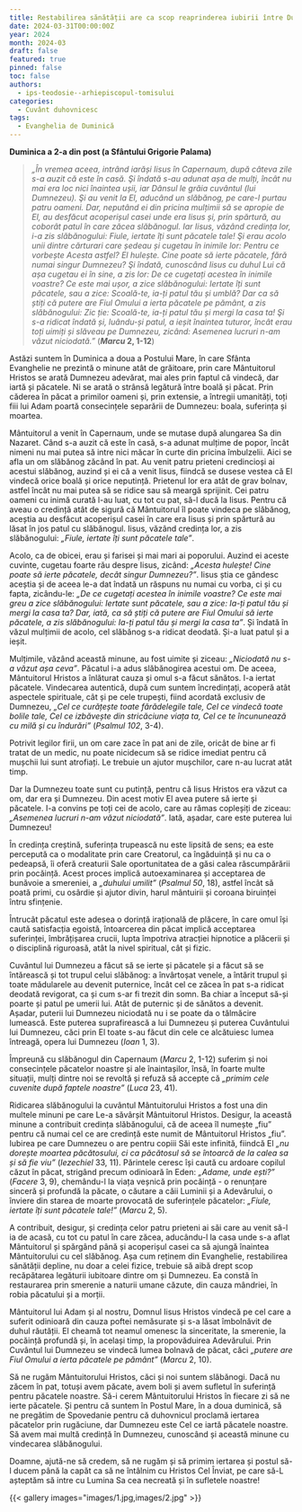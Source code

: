 ```yaml
---
title: Restabilirea sănătății are ca scop reaprinderea iubirii între Dumnezeu și om
date: 2024-03-31T00:00:00Z
year: 2024
month: 2024-03
draft: false
featured: true
pinned: false
toc: false
authors:
  - ips-teodosie--arhiepiscopul-tomisului  
categories:
  - Cuvânt duhovnicesc
tags:
  - Evanghelia de Duminică
---
```

**Duminica a 2-a din post (a Sfântului Grigorie Palama)**

> _„În vremea aceea, intrând iarăși Iisus în Capernaum, după câteva zile s-a auzit că este în casă. Şi îndată s-au adunat așa de mulți, încât nu mai era loc nici înaintea ușii, iar Dânsul le grăia cuvântul (lui Dumnezeu). Şi au venit la El, aducând un slăbănog, pe care-l purtau patru oameni. Dar, neputând ei din pricina mulțimii să se apropie de El, au desfăcut acoperișul casei unde era Iisus și, prin spărtură, au coborât patul în care zăcea slăbănogul. Iar Iisus, văzând credința lor, i-a zis slăbănogului: Fiule, iertate îți sunt păcatele tale! Şi erau acolo unii dintre cărturari care ședeau și cugetau în inimile lor: Pentru ce vorbește Acesta astfel? El hulește. Cine poate să ierte păcatele, fără numai singur Dumnezeu? Şi îndată, cunoscând Iisus cu duhul Lui că așa cugetau ei în sine, a zis lor: De ce cugetați acestea în inimile voastre? Ce este mai ușor, a zice slăbănogului: Iertate îți sunt păcatele, sau a zice: Scoală-te, ia-ți patul tău și umblă? Dar ca să știți că putere are Fiul Omului a ierta păcatele pe pământ, a zis slăbănogului: Zic ție: Scoală-te, ia-ți patul tău și mergi la casa ta! Şi s-a ridicat îndată și, luându-și patul, a ieșit înaintea tuturor, încât erau toți uimiți și slăveau pe Dumnezeu, zicând: Asemenea lucruri n-am văzut niciodată.”_ (**_Marcu_ 2, 1-12**)

Astăzi suntem în Duminica a doua a Postului Mare, în care Sfânta Evanghelie ne prezintă o minune atât de grăitoare, prin care Mântuitorul Hristos se arată Dumnezeu adevărat, mai ales prin faptul că vindecă, dar iartă și păcatele. Ni se arată o strânsă legătură între boală și păcat. Prin căderea în păcat a primilor oameni și, prin extensie, a întregii umanități, toți fiii lui Adam poartă consecințele separării de Dumnezeu: boala, suferința și moartea.

Mântuitorul a venit în Capernaum, unde se mutase după alungarea Sa din Nazaret. Când s-a auzit că este în casă, s-a adunat mulțime de popor, încât nimeni nu mai putea să intre nici măcar în curte din pricina îmbulzelii. Aici se afla un om slăbănog zăcând în pat. Au venit patru prieteni credincioși ai acestui slăbănog, auzind și ei că a venit Iisus, fiindcă se dusese vestea că El vindecă orice boală și orice neputință. Prietenul lor era atât de grav bolnav, astfel încât nu mai putea să se ridice sau să meargă sprijinit. Cei patru oameni cu inimă curată l-au luat, cu tot cu pat, să-l ducă la Iisus. Pentru că aveau o credință atât de sigură că Mântuitorul îl poate vindeca pe slăbănog, aceștia au desfăcut acoperișul casei în care era Iisus și prin spărtură au lăsat în jos patul cu slăbănogul. Iisus, văzând credința lor, a zis slăbănogului: _„Fiule, iertate îți sunt păcatele tale”_.

Acolo, ca de obicei, erau și farisei și mai mari ai poporului. Auzind ei aceste cuvinte, cugetau foarte rău despre Iisus, zicând: _„Acesta hulește! Cine poate să ierte păcatele, decât singur Dumnezeu?”_. Iisus știa ce gândesc aceștia și de aceea le-a dat îndată un răspuns nu numai cu vorba, ci și cu fapta, zicându-le: _„De ce cugetați acestea în inimile voastre? Ce este mai greu a zice slăbănogului: Iertate sunt păcatele, sau a zice: Ia-ți patul tău și mergi la casa ta? Dar, iată, ca să știți că putere are Fiul Omului să ierte păcatele, a zis slăbănogului: Ia-ți patul tău și mergi la casa ta”_. Și îndată în văzul mulțimii de acolo, cel slăbănog s-a ridicat deodată. Și-a luat patul și a ieșit.

Mulțimile, văzând această minune, au fost uimite și ziceau: _„Niciodată nu s-a văzut așa ceva”_. Păcatul i-a adus slăbănogirea acestui om. De aceea, Mântuitorul Hristos a înlăturat cauza și omul s-a făcut sănătos. I-a iertat păcatele. Vindecarea autentică, după cum suntem încredințați, acoperă atât aspectele spirituale, cât și pe cele trupești, fiind acordată exclusiv de Dumnezeu, _„Cel ce curățește toate fărădelegile tale, Cel ce vindecă toate bolile tale, Cel ce izbăvește din stricăciune viața ta, Cel ce te încununează cu milă și cu îndurări”_ (_Psalmul 102_, 3-4).

Potrivit legilor firii, un om care zace în pat ani de zile, oricât de bine ar fi tratat de un medic, nu poate nicidecum să se ridice imediat pentru că mușchii lui sunt atrofiați. Le trebuie un ajutor mușchilor, care n-au lucrat atât timp.

Dar la Dumnezeu toate sunt cu putință, pentru că Iisus Hristos era văzut ca om, dar era și Dumnezeu. Din acest motiv El avea putere să ierte și păcatele. I-a convins pe toți cei de acolo, care au rămas copleșiți de ziceau: _„Asemenea lucruri n-am văzut niciodată”_. Iată, așadar, care este puterea lui Dumnezeu!

În credința creștină, suferința trupească nu este lipsită de sens; ea este percepută ca o modalitate prin care Creatorul, ca îngăduință și nu ca o pedeapsă, îi oferă creaturii Sale oportunitatea de a găsi calea răscumpărării prin pocăință. Acest proces implică autoexaminarea și acceptarea de bunăvoie a smereniei, a _„duhului umilit”_ (_Psalmul 50_, 18), astfel încât să poată primi, cu osârdie și ajutor divin, harul mântuirii și coroana biruinței întru sfințenie.

Întrucât păcatul este adesea o dorință irațională de plăcere, în care omul își caută satisfacția egoistă, întoarcerea din păcat implică acceptarea suferinței, îmbrățișarea crucii, lupta împotriva atracției hipnotice a plăcerii și o disciplină riguroasă, atât la nivel spiritual, cât și fizic.

Cuvântul lui Dumnezeu a făcut să se ierte și păcatele și a făcut să se întărească și tot trupul celui slăbănog: a învârtoșat venele, a întărit trupul și toate mădularele au devenit puternice, încât cel ce zăcea în pat s-a ridicat deodată revigorat, ca și cum s-ar fi trezit din somn. Ba chiar a început să-și poarte și patul pe umerii lui. Atât de puternic și de sănătos a devenit. Așadar, puterii lui Dumnezeu niciodată nu i se poate da o tălmăcire lumească. Este puterea suprafirească a lui Dumnezeu și puterea Cuvântului lui Dumnezeu, căci prin El toate s-au făcut din cele ce alcătuiesc lumea întreagă, opera lui Dumnezeu (_Ioan_ 1, 3).

Împreună cu slăbănogul din Capernaum (_Marcu_ 2, 1-12) suferim și noi consecințele păcatelor noastre și ale înaintașilor, însă, în foarte multe situații, mulți dintre noi se revoltă și refuză să accepte că _„primim cele cuvenite după faptele noastre”_ (_Luca_ 23, 41).

Ridicarea slăbănogului la cuvântul Mântuitorului Hristos a fost una din multele minuni pe care Le-a săvârșit Mântuitorul Hristos. Desigur, la această minune a contribuit credința slăbănogului, că de aceea îl numește „fiu” pentru că numai cel ce are credință este numit de Mântuitorul Hristos „fiu”. Iubirea pe care Dumnezeu o are pentru copiii Săi este infinită, fiindcă El _„nu dorește moartea păcătosului, ci ca păcătosul să se întoarcă de la calea sa și să fie viu”_ (_Iezechiel_ 33, 11). Părintele ceresc își caută cu ardoare copilul căzut în păcat, strigând precum odinioară în Eden: _„Adame, unde ești?”_ (_Facere_ 3, 9), chemându-l la viața veșnică prin pocăință - o renunțare sinceră și profundă la păcate, o căutare a căii Luminii și a Adevărului, o înviere din starea de moarte provocată de suferințele păcatelor: _„Fiule, iertate îți sunt păcatele tale!”_ (_Marcu_ 2, 5).

A contribuit, desigur, și credința celor patru prieteni ai săi care au venit să-l ia de acasă, cu tot cu patul în care zăcea, aducându-l la casa unde s-a aflat Mântuitorul și spărgând până și acoperișul casei ca să ajungă înaintea Mântuitorului cu cel slăbănog. Așa cum reținem din Evanghelie, restabilirea sănătății depline, nu doar a celei fizice, trebuie să aibă drept scop recăpătarea legăturii iubitoare dintre om și Dumnezeu. Ea constă în restaurarea prin smerenie a naturii umane căzute, din cauza mândriei, în robia păcatului și a morții.

Mântuitorul lui Adam și al nostru, Domnul Iisus Hristos vindecă pe cel care a suferit odinioară din cauza poftei nemăsurate și s-a lăsat îmbolnăvit de duhul răutății. El cheamă tot neamul omenesc la sinceritate, la smerenie, la pocăință profundă și, în același timp, la propovăduirea Adevărului. Prin Cuvântul lui Dumnezeu se vindecă lumea bolnavă de păcat, căci _„putere are Fiul Omului a ierta păcatele pe pământ”_ (_Marcu_ 2, 10).

Să ne rugăm Mântuitorului Hristos, căci și noi suntem slăbănogi. Dacă nu zăcem în pat, totuși avem păcate, avem boli și avem sufletul în suferință pentru păcatele noastre. Să-i cerem Mântuitorului Hristos în fiecare zi să ne ierte păcatele. Și pentru că suntem în Postul Mare, în a doua duminică, să ne pregătim de Spovedanie pentru că duhovnicul proclamă iertarea păcatelor prin rugăciune, dar Dumnezeu este Cel ce iartă păcatele noastre. Să avem mai multă credință în Dumnezeu, cunoscând și această minune cu vindecarea slăbănogului.

Doamne, ajută-ne să credem, să ne rugăm și să primim iertarea și postul să-l ducem până la capăt ca să ne întâlnim cu Hristos Cel Înviat, pe care să-L așteptăm să intre cu Lumina Sa cea necreată și în sufletele noastre!

{{< gallery images="images/1.jpg,images/2.jpg" >}}